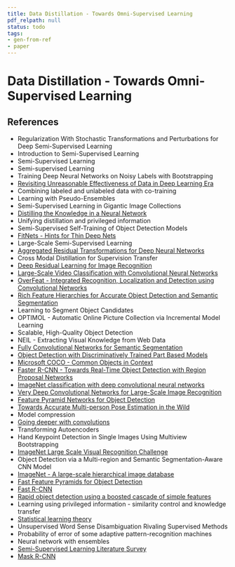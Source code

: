 ```yaml
---
title: Data Distillation - Towards Omni-Supervised Learning
pdf_relpath: null
status: todo
tags:
- gen-from-ref
- paper
---
```


# Data Distillation - Towards Omni-Supervised Learning

## References

- Regularization With Stochastic Transformations and Perturbations for Deep Semi-Supervised Learning
- Introduction to Semi-Supervised Learning
- Semi-Supervised Learning
- Semi-supervised Learning
- Training Deep Neural Networks on Noisy Labels with Bootstrapping
- [Revisiting Unreasonable Effectiveness of Data in Deep Learning Era](./revisiting-unreasonable-effectiveness-of-data-in-deep-learning-era.md)
- Combining labeled and unlabeled data with co-training
- Learning with Pseudo-Ensembles
- Semi-Supervised Learning in Gigantic Image Collections
- [Distilling the Knowledge in a Neural Network](./distilling-the-knowledge-in-a-neural-network.md)
- Unifying distillation and privileged information
- Semi-Supervised Self-Training of Object Detection Models
- [FitNets - Hints for Thin Deep Nets](./fitnets-hints-for-thin-deep-nets.md)
- Large-Scale Semi-Supervised Learning
- [Aggregated Residual Transformations for Deep Neural Networks](./aggregated-residual-transformations-for-deep-neural-networks.md)
- Cross Modal Distillation for Supervision Transfer
- [Deep Residual Learning for Image Recognition](./deep-residual-learning-for-image-recognition.md)
- [Large-Scale Video Classification with Convolutional Neural Networks](./large-scale-video-classification-with-convolutional-neural-networks.md)
- [OverFeat - Integrated Recognition, Localization and Detection using Convolutional Networks](./overfeat-integrated-recognition-localization-and-detection-using-convolutional-networks.md)
- [Rich Feature Hierarchies for Accurate Object Detection and Semantic Segmentation](./rich-feature-hierarchies-for-accurate-object-detection-and-semantic-segmentation.md)
- Learning to Segment Object Candidates
- OPTIMOL - Automatic Online Picture Collection via Incremental Model Learning
- Scalable, High-Quality Object Detection
- NEIL - Extracting Visual Knowledge from Web Data
- [Fully Convolutional Networks for Semantic Segmentation](./fully-convolutional-networks-for-semantic-segmentation.md)
- [Object Detection with Discriminatively Trained Part Based Models](./object-detection-with-discriminatively-trained-part-based-models.md)
- [Microsoft COCO - Common Objects in Context](./microsoft-coco-common-objects-in-context.md)
- [Faster R-CNN - Towards Real-Time Object Detection with Region Proposal Networks](./faster-r-cnn-towards-real-time-object-detection-with-region-proposal-networks.md)
- [ImageNet classification with deep convolutional neural networks](./imagenet-classification-with-deep-convolutional-neural-networks.md)
- [Very Deep Convolutional Networks for Large-Scale Image Recognition](./very-deep-convolutional-networks-for-large-scale-image-recognition.md)
- [Feature Pyramid Networks for Object Detection](./feature-pyramid-networks-for-object-detection.md)
- [Towards Accurate Multi-person Pose Estimation in the Wild](./towards-accurate-multi-person-pose-estimation-in-the-wild.md)
- Model compression
- [Going deeper with convolutions](./going-deeper-with-convolutions.md)
- Transforming Autoencoders
- Hand Keypoint Detection in Single Images Using Multiview Bootstrapping
- [ImageNet Large Scale Visual Recognition Challenge](./imagenet-large-scale-visual-recognition-challenge.md)
- Object Detection via a Multi-region and Semantic Segmentation-Aware CNN Model
- [ImageNet - A large-scale hierarchical image database](./imagenet-a-large-scale-hierarchical-image-database.md)
- [Fast Feature Pyramids for Object Detection](./fast-feature-pyramids-for-object-detection.md)
- [Fast R-CNN](./fast-r-cnn.md)
- [Rapid object detection using a boosted cascade of simple features](./rapid-object-detection-using-a-boosted-cascade-of-simple-features.md)
- Learning using privileged information - similarity control and knowledge transfer
- [Statistical learning theory](./statistical-learning-theory.md)
- Unsupervised Word Sense Disambiguation Rivaling Supervised Methods
- Probability of error of some adaptive pattern-recognition machines
- Neural network with ensembles
- [Semi-Supervised Learning Literature Survey](./semi-supervised-learning-literature-survey.md)
- [Mask R-CNN](./mask-r-cnn.md)
